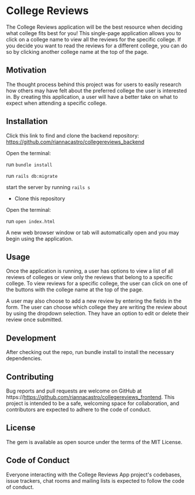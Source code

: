 # College Reviews

The College Reviews application will be the best resource when deciding what college fits best for you! This single-page application allows you to click on a college name to view all the reviews for the specific college. If you decide you want to read the reviews for a different college, you can do so by clicking another college name at the top of the page.

## Motivation

The thought process behind this project was for users to easily research how others may have felt about the preferred college the user is interested in. By creating this application, a user will have a better take on what to expect when attending a specific college.

## Installation

Click this link to find and clone the backend repository: https://github.com/riannacastro/collegereviews_backend

Open the terminal:

run ```bundle install```

run ```rails db:migrate```

start the server by running ```rails s```

- Clone this repository

Open the terminal:

run ```open index.html```

A new web browser window or tab will automatically open and you may begin using the application.

## Usage

Once the application is running, a user has options to view a list of all reviews of colleges or view only the reviews that belong to a specific college. To view reviews for a specific college, the user can click on one of the buttons with the college name at the top of the page. 

A user may also choose to add a new review by entering the fields in the form. The user can choose which college they are writing the review about by using the dropdown selection. They have an option to edit or delete their review once submitted.

## Development

After checking out the repo, run bundle install to install the necessary dependencies.

## Contributing

Bug reports and pull requests are welcome on GitHub at https://https://github.com/riannacastro/collegereviews_frontend. This project is intended to be a safe, welcoming space for collaboration, and contributors are expected to adhere to the code of conduct.

## License

The gem is available as open source under the terms of the MIT License.

## Code of Conduct

Everyone interacting with the College Reviews App project's codebases, issue trackers, chat rooms and mailing lists is expected to follow the code of conduct.